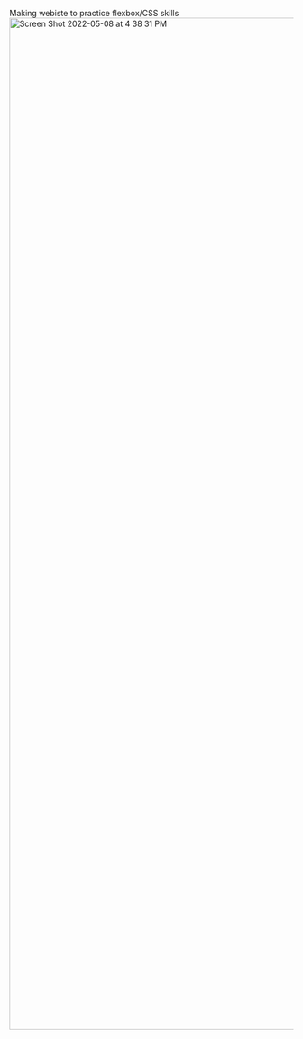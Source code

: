 Making webiste to practice flexbox/CSS skills <img width="1792" alt="Screen Shot 2022-05-08 at 4 38 31 PM" src="https://user-images.githubusercontent.com/84037300/167320464-7ec8f7f8-1103-4642-bc84-045483022ceb.png">
